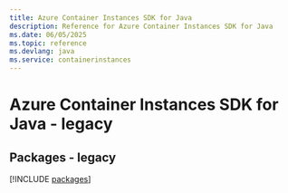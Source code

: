 ```yaml
---
title: Azure Container Instances SDK for Java
description: Reference for Azure Container Instances SDK for Java
ms.date: 06/05/2025
ms.topic: reference
ms.devlang: java
ms.service: containerinstances
---
```

# Azure Container Instances SDK for Java - legacy
## Packages - legacy
[!INCLUDE [packages](container-instances-index.md)]